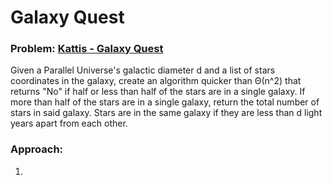 # Galaxy Quest
### Problem: [Kattis - Galaxy Quest](https://utah.kattis.com/problems/utah.galaxyquest)
Given a Parallel Universe's galactic diameter d and a list of stars coordinates in the galaxy, create an algorithm quicker than Θ(n^2) that returns "No" if half or less than half of the stars are in a single galaxy. If more than half of the stars are in a single galaxy, return the total number of stars in said galaxy. Stars are in the same galaxy if they are less than d light years apart from each other.

### Approach:
1. 


